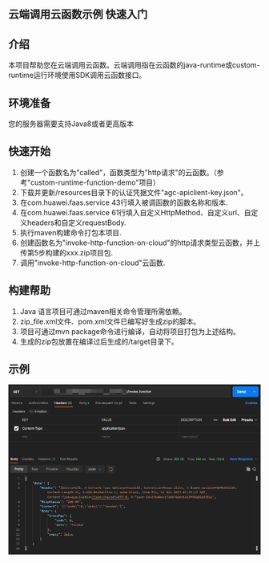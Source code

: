 ## 云端调用云函数示例 快速入门

## 介绍
本项目帮助您在云端调用云函数。云端调用指在云函数的java-runtime或custom-runtime运行环境使用SDK调用云函数接口。

## 环境准备
您的服务器需要支持Java8或者更高版本

## 快速开始
1. 创建一个函数名为"called"，函数类型为"http请求"的云函数。（参考"custom-runtime-function-demo"项目）
2. 下载并更新/resources目录下的认证凭据文件"agc-apiclient-key.json"。
3. 在com.huawei.faas.service 43行填入被调函数的函数名称和版本.
4. 在com.huawei.faas.service 61行填入自定义HttpMethod、自定义url、自定义headers和自定义requestBody.
5. 执行maven构建命令打包本项目.
6. 创建函数名为"invoke-http-function-on-cloud"的http请求类型云函数，并上传第5步构建的xxx.zip项目包.
7. 调用"invoke-http-function-on-cloud"云函数.

## 构建帮助
1. Java 语言项目可通过maven相关命令管理所需依赖。
2. zip_file.xml文件、pom.xml文件已编写好生成zip的脚本。
3. 项目可通过mvn package命令进行编译，自动将项目打包为上述结构。
4. 生成的zip包放置在编译过后生成的/target目录下。


## 示例
![demo](./png/demo.png)

